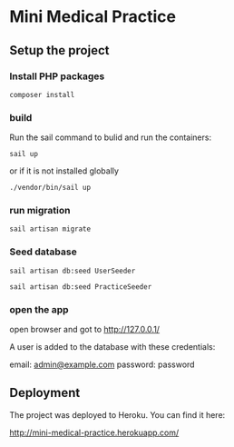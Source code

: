 # Mini Medical Practice

## Setup the project

### Install PHP packages

`composer install`

### build 
Run the sail command to bulid and run the containers:

`sail up`

or if it is not installed globally

`./vendor/bin/sail up`

### run migration

`sail artisan migrate`

### Seed database

`sail artisan db:seed UserSeeder`

`sail artisan db:seed PracticeSeeder`

### open the app

open browser and got to http://127.0.0.1/

A user is added to the database with these credentials:

email: admin@example.com
password: password

## Deployment

The project was deployed to Heroku. You can find it here:

http://mini-medical-practice.herokuapp.com/